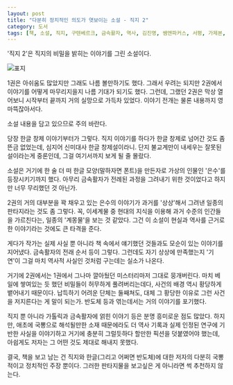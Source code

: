 ```yaml
---
layout: post
title: "다분히 정치적인 의도가 엿보이는 소설 - 직지 2"
category: 도서
tags: [책, 소설, 직지, 구텐베르크, 금속활자, 역사, 김진명, 쌤앤파커스, 서평, 가제본, 까는리뷰]
---
```


'직지 2'은
직지의 비밀을 밝히는 이야기를 그린 소설이다.

![표지](https://lh3.googleusercontent.com/Qup8gS2m8EXjzTfzXSmj2knTzXz2BEAquYNpTypeCdMJ_zM6NcK0WDngbPRUPAmqbNFzJlfcGBvpmQ=s480)

1권은 아쉬움도 많았지만 그래도 나름 볼만하기도 했다.
그래서 우려는 되지만 2권에서 이야기를 어떻게 마무리지을지 나름 기대가 되기도 했다.
그런데, 그랬던 2권은 막상 열어보니 시작부터 끝까지 거의 실망으로 가득차 있었다.
이야기 전개는 물론 내용까지 영 마뜩잖아서다.



<div class="im im-warning">
소설 내용을 담고 있으므로 주의 바란다.
</div>



당장 한글 창제 이야기부터가 그렇다.
직지 이야기를 하다가 한글 창제로 넘어간 것도 좀 뜬금 없었는데,
심지어 신미대사 한글 창제설이라니.
단지 불교계만이 내세우는 잘못된 설이라는게 중론인데,
그걸 여기서까지 보게 될 줄 몰랐다.

소설은 거기에 한 술 더 떠
한글 모양(말하자면 폰트)을 만든자로
가상의 인물인 '은수'를 등장시키기까지 했다.
아무리 금속활자가 전례된 과정을 그려내기 위한 것이었다고 하지만
너무 무리했던 것 아닌가.

2권의 거의 대부분을 꽉 채우고 있는 은수의 이야기가
과거를 '상상'해서 그려낸 일종의 판타지라는 것도 좀 그렇다.
꼭, 이세계물 중 현대의 지식을 이용해 과거 수준의 인간들을 가르친다는,
일종의 '계몽물'을 보는 것 같았다.
그건 이 소설이 현실과 역사를 근거로 한 이야기라는 것에도 큰 타격을 준다.

게다가 작가는 실제 사실 뿐 아니라 책 속에서 얘기했던 것들과도 모순이 있는 이야기를 지어냈다.
금속활자의 전래 순서 등이 그렇다.
그런데도 자기 상상에 만족했는지 '기연'이 그걸 마치 역사적 사실인 것처럼 구는데는 실소가 나온다.

거기에 2권에서는 1권에서 그나마 깔아뒀던 미스터리마저 그대로 뭉개버린다.
마치 베일에 쌓여있는 듯 했던 비밀들이 허무하게 풀려버리는데다,
사건의 배경 역시 황당하게 뱉어내기 때문이다.
납득하기 어려운 단체는 둘째쳐도,
대체 그 황당한 이유로 그런 사건을 저지른다는 게 말이 되는가.
반도체 등과 엮는데서는 거의 이야기를 포기했다.

직지 뿐 아니라 가톨릭과 금속활자에 얽힌 이야기 등은
분명 흥미로운 점도 많았다.
하지만, 애초에 국뽕으로 해석될만한 소재 때문에라도
더 역사 기록과 실제 인정된 연구에 기반한 사실을 이야기하고
거기에 충분히 그럴듯하다 할만한 픽션을 덧붙였어야 했는데,
아쉽게도 저자는 그 어떤 것도 제대로 해내지 못했다.

결국, 책을 보고 남는 건
직지와 한글(그리고 어쩌면 반도체)에 대한 저자의 다분히 국뽕적이고 정치적인 주장 뿐이다.
그러한 판타지물을 보고싶은 게 아니라면 썩 추천하지 않는다.
